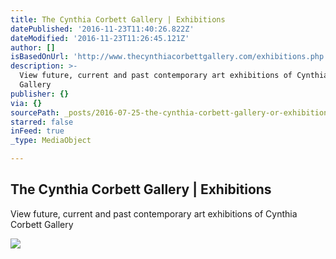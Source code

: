 ```yaml
---
title: The Cynthia Corbett Gallery | Exhibitions
datePublished: '2016-11-23T11:40:26.822Z'
dateModified: '2016-11-23T11:26:45.121Z'
author: []
isBasedOnUrl: 'http://www.thecynthiacorbettgallery.com/exhibitions.php'
description: >-
  View future, current and past contemporary art exhibitions of Cynthia Corbett
  Gallery
publisher: {}
via: {}
sourcePath: _posts/2016-07-25-the-cynthia-corbett-gallery-or-exhibitions.md
starred: false
inFeed: true
_type: MediaObject

---
```

<article style=""><h1>The Cynthia Corbett Gallery | Exhibitions</h1><p>View future, current and past contemporary art exhibitions of Cynthia Corbett Gallery</p><img src="http://www.thecynthiacorbettgallery.com/Admin/uploads/Deborah.jpg" /></article>